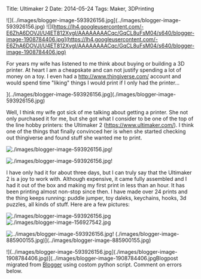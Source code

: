 Title: Ultimaker 2
Date: 2014-05-24
Tags: Maker, 3DPrinting

![](../images/blogger-image-593926156.jpg](../images/blogger-image-593926156.jpg)
![](https://lh4.googleusercontent.com/-E6ZhA6DOVJI/U4ET812XygI/AAAAAAAACqc/GqCL8uFsM04/s640/blogger-image-1908784406.jpg](https://lh4.googleusercontent.com/-E6ZhA6DOVJI/U4ET812XygI/AAAAAAAACqc/GqCL8uFsM04/s640/blogger-image-1908784406.jpg)

For years my wife has listened to me think about buying or building a 3D
printer.  At heart I am a cheapskate and can not justify spending a lot of
money on a toy.  I even had a <http://www.thingiverse.com/> account and would
spend time "liking" things I would print if I only had the
printer...

](../images/blogger-image-593926156.jpg](./images/blogger-image-593926156.jpg)

Well, I think my wife got sick of me talking about getting a printer. She not
only purchased it for me, but she got what I consider to be one of the top of
the line hobby printers: the Ultimaker 2 (<https://www.ultimaker.com/>).  I
think one of the things that finally convinced her is when she started
checking out thingiverse and found stuff she wanted me to print.  


![./images/blogger-image-593926156.jpg!](./images/blogger-image--958006160.jpg)

![./images/blogger-image-593926156.jpg!](./images/blogger-image--505839745.jpg)



I have only had it for about three days, but I can truly say that the
Ultimaker 2 is a joy to work with. Although expensive, it came fully assembled
and I had it out of the box and making my first print in less than an hour.
It has been printing almost non-stop since then.  I have made over 24 prints
and the thing keeps running: puddle jumper, toy daleks, keychains, hooks, 3d
puzzles, all kinds of stuff. Here are a few pictures:  

![./images/blogger-image-593926156.jpg](./images/blogger-image-593926156.jpg)
![./images/blogger-image-156927542.jpg](./images/blogger-image-156927542.jpg)

![../images/blogger-image-593926156.jpg!](../images/blogger-image-593926156.jpg)
(./images/blogger-image-885900155.jpg)](../images/blogger-image-885900155.jpg)

!](../images/blogger-image-593926156.jpg](./images/blogger-image-1908784406.jpg)](../images/blogger-image-1908784406.jpgBlogpost migrated from [Blogger](https://apprenticemaker.blogspot.com/2014/05/ultimaker-2.html) using costom python script. Comment on errors below.

